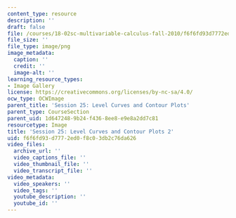 ```yaml
---
content_type: resource
description: ''
draft: false
file: /courses/18-02sc-multivariable-calculus-fall-2010/f6f6fd93d7772ed0f8c03db2c76da626_MIT18_02SC_L8Brds_8.png
file_size: ''
file_type: image/png
image_metadata:
  caption: ''
  credit: ''
  image-alt: ''
learning_resource_types:
- Image Gallery
license: https://creativecommons.org/licenses/by-nc-sa/4.0/
ocw_type: OCWImage
parent_title: 'Session 25: Level Curves and Contour Plots'
parent_type: CourseSection
parent_uid: 1d647248-9b24-f436-8ee8-e9e8a2dd7c81
resourcetype: Image
title: 'Session 25: Level Curves and Contour Plots 2'
uid: f6f6fd93-d777-2ed0-f8c0-3db2c76da626
video_files:
  archive_url: ''
  video_captions_file: ''
  video_thumbnail_file: ''
  video_transcript_file: ''
video_metadata:
  video_speakers: ''
  video_tags: ''
  youtube_description: ''
  youtube_id: ''
---
```

